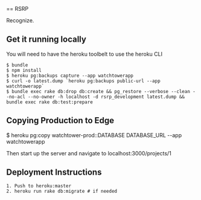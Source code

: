== RSRP

Recognize.

## Get it running locally
You will need to have the heroku toolbelt to use the heroku CLI

```
$ bundle
$ npm install
$ heroku pg:backups capture --app watchtowerapp
$ curl -o latest.dump `heroku pg:backups public-url --app watchtowerapp`
$ bundle exec rake db:drop db:create && pg_restore --verbose --clean --no-acl --no-owner -h localhost -d rsrp_development latest.dump && bundle exec rake db:test:prepare
```

## Copying Production to Edge
$ heroku pg:copy watchtower-prod::DATABASE DATABASE_URL --app watchtowerapp

Then start up the server and navigate to localhost:3000/projects/1

## Deployment Instructions

```
1. Push to heroku:master
2. heroku run rake db:migrate # if needed
```
